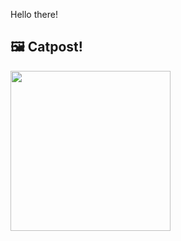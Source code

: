 Hello there!



## 🖼️ Catpost!

<sub>
    <img src="https://cdn2.thecatapi.com/images/5kg.jpg" height="256">
</sub>

